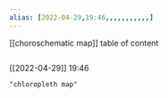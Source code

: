 ```yaml
---
alias: [2022-04-29,19:46,,,,,,,,,,,]
---
```

[[choroschematic map]]
table of content
```toc
```

[[2022-04-29]] 19:46

```query
"chloropleth map"
```